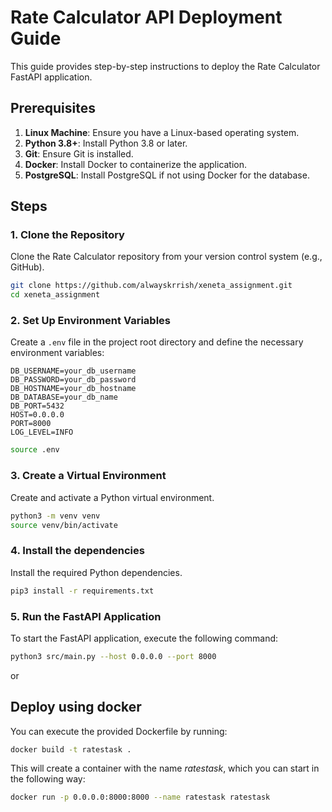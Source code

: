 # Rate Calculator API Deployment Guide

This guide provides step-by-step instructions to deploy the Rate Calculator FastAPI application.

## Prerequisites

1. **Linux Machine**: Ensure you have a Linux-based operating system.
2. **Python 3.8+**: Install Python 3.8 or later.
3. **Git**: Ensure Git is installed.
4. **Docker**: Install Docker to containerize the application.
5. **PostgreSQL**: Install PostgreSQL if not using Docker for the database.

## Steps

### 1. Clone the Repository

Clone the Rate Calculator repository from your version control system (e.g., GitHub).

```bash
git clone https://github.com/alwayskrrish/xeneta_assignment.git
cd xeneta_assignment
```

### 2. Set Up Environment Variables

Create a `.env` file in the project root directory and define the necessary environment variables:

```env
DB_USERNAME=your_db_username
DB_PASSWORD=your_db_password
DB_HOSTNAME=your_db_hostname
DB_DATABASE=your_db_name
DB_PORT=5432
HOST=0.0.0.0
PORT=8000
LOG_LEVEL=INFO
```

```bash
source .env
```

### 3. Create a Virtual Environment

Create and activate a Python virtual environment.

```bash
python3 -m venv venv
source venv/bin/activate
```

### 4. Install the dependencies

Install the required Python dependencies.

```bash
pip3 install -r requirements.txt
```

### 5. Run the FastAPI Application

To start the FastAPI application, execute the following command:

```bash
python3 src/main.py --host 0.0.0.0 --port 8000 
```

or 

## Deploy using docker

You can execute the provided Dockerfile by running:


```bash
docker build -t ratestask .
```

This will create a container with the name *ratestask*, which you can
start in the following way:

```bash
docker run -p 0.0.0.0:8000:8000 --name ratestask ratestask
```